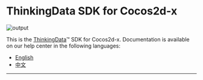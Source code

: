# ThinkingData SDK for Cocos2d-x
![output](https://user-images.githubusercontent.com/53337625/205621683-ed9b97ef-6a52-4903-a2c0-a955dddebb7d.png)

This is the [ThinkingData](https://www.thinkingdata.cn)™ SDK for Cocos2d-x. Documentation is available on our help center in the following languages:

- [English](https://docs.thinkingdata.cn/ta-manual/latest/en/99oQ5UeGzK09DWfPCaQwCg/installation/client_sdk/game_engine_installation/cocos2d-x_sdk_installation/cocos2d-x_sdk_installation.html)
- [中文](https://docs.thinkingdata.cn/ta-manual/latest/installation/installation_menu/client_sdk/game_engine_sdk_installation/cocos2d-x_sdk_installation/cocos2d-x_sdk_installation.html)

---
